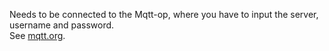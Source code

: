 Needs to be connected to the Mqtt-op, where you have to input the server, username and password.  
See [mqtt.org](http://mqtt.org/).
